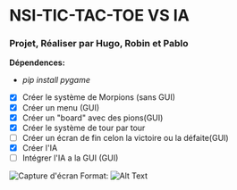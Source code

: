 # NSI-TIC-TAC-TOE VS IA
### Projet, Réaliser par Hugo, Robin et Pablo
**Dépendences:**
* *pip install pygame*


- [x] Créer le système de Morpions (sans GUI)
- [x] Créer un menu (GUI)
- [x] Créer un "board" avec des pions(GUI)
- [x] Créer le système de tour par tour
- [ ] Créer un écran de fin celon la victoire ou la défaite(GUI)
- [x] Créer l'IA
- [ ] Intégrer l'IA a la GUI (GUI)

![Capture d'écran](/Images/présentation.png)
Format: ![Alt Text](url)

